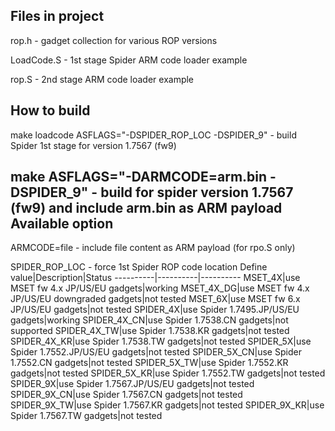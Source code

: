 Files in project
-----
rop.h - gadget collection for various ROP versions

LoadCode.S - 1st stage Spider ARM code loader example

rop.S - 2nd stage ARM code loader example

How to build
-----
make loadcode ASFLAGS="-DSPIDER_ROP_LOC -DSPIDER_9" - build Spider 1st stage for version 1.7567 (fw9)

make ASFLAGS="-DARMCODE=arm.bin -DSPIDER_9" - build for spider version 1.7567 (fw9) and include arm.bin as ARM payload
Available option
-----
ARMCODE=file - include file content as ARM payload (for rpo.S only)

SPIDER_ROP_LOC - force 1st Spider ROP code location
Define value|Description|Status
----------|----------|----------
MSET_4X|use MSET fw 4.x JP/US/EU gadgets|working
MSET_4X_DG|use MSET fw 4.x JP/US/EU downgraded gadgets|not tested
MSET_6X|use MSET fw 6.x  JP/US/EU gadgets|not tested
SPIDER_4X|use Spider 1.7495.JP/US/EU gadgets|working
SPIDER_4X_CN|use Spider 1.7538.CN gadgets|not supported
SPIDER_4X_TW|use Spider 1.7538.KR gadgets|not tested
SPIDER_4X_KR|use Spider 1.7538.TW gadgets|not tested
SPIDER_5X|use Spider 1.7552.JP/US/EU gadgets|not tested
SPIDER_5X_CN|use Spider 1.7552.CN gadgets|not tested
SPIDER_5X_TW|use Spider 1.7552.KR gadgets|not tested
SPIDER_5X_KR|use Spider 1.7552.TW gadgets|not tested
SPIDER_9X|use Spider 1.7567.JP/US/EU gadgets|not tested
SPIDER_9X_CN|use Spider 1.7567.CN gadgets|not tested
SPIDER_9X_TW|use Spider 1.7567.KR gadgets|not tested
SPIDER_9X_KR|use Spider 1.7567.TW gadgets|not tested


